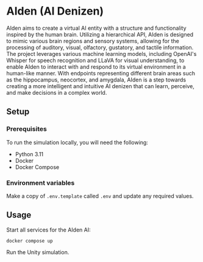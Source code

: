 # AIden (AI Denizen)

AIden aims to create a virtual AI entity with a structure and functionality inspired by the human brain. Utilizing a hierarchical API, AIden is designed to mimic various brain regions and sensory systems, allowing for the processing of auditory, visual, olfactory, gustatory, and tactile information. The project leverages various machine learning models, including OpenAI's Whisper for speech recognition and LLaVA for visual understanding, to enable AIden to interact with and respond to its virtual environment in a human-like manner. With endpoints representing different brain areas such as the hippocampus, neocortex, and amygdala, AIden is a step towards creating a more intelligent and intuitive AI denizen that can learn, perceive, and make decisions in a complex world.

## Setup

### Prerequisites

To run the simulation locally, you will need the following:

* Python 3.11
* Docker
* Docker Compose

### Environment variables

Make a copy of `.env.template` called `.env` and update any required values.

## Usage

Start all services for the AIden AI:
```shell
docker compose up
```

Run the Unity simulation.
